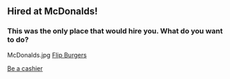 ## Hired at McDonalds!

### This was the only place that would hire you. What do you want to do?
McDonalds.jpg
[Flip Burgers](burgers.md)

[Be a cashier](cashier.md)